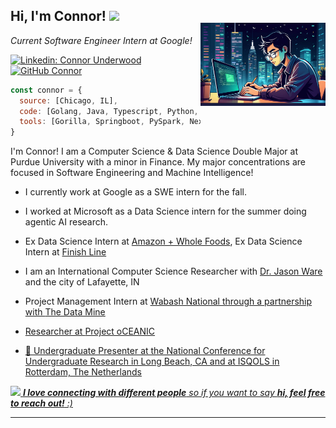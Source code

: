 <h2> Hi, I'm Connor! <img src="https://media.giphy.com/media/mGcNjsfWAjY5AEZNw6/giphy.gif" width="50"></h2>
<img align='right' src="./images/connor_study.jpg" width="200" style="position:relative; top:-20px;">
<p><em>Current Software Engineer Intern at Google!</a></br>


</em></p>

[![Linkedin: Connor Underwood](https://img.shields.io/badge/-connorunderwood-blue?style=flat-square&logo=Linkedin&logoColor=white&link=https://www.linkedin.com/in/connorunderwood2004/)](https://www.linkedin.com/in/connorunderwood2004)
[![GitHub Connor](https://img.shields.io/github/followers/Connor-Underwood?label=follow&style=social)](https://github.com/Connor-Underwood)


```javascript
const connor = {
  source: [Chicago, IL],
  code: [Golang, Java, Typescript, Python, SQL],
  tools: [Gorilla, Springboot, PySpark, NextJS, Torch/TFlow],
}
```
I'm Connor! I am a Computer Science & Data Science Double Major at Purdue University with a minor in Finance. My major concentrations are focused in Software Engineering and Machine Intelligence!

- I currently work at Google as a SWE intern for the fall.

- I worked at Microsoft as a Data Science intern for the summer doing agentic AI research.

- Ex Data Science Intern at <a target="_blank" href="https://www.wholefoodsmarket.com/">Amazon + Whole Foods</a>, Ex Data Science Intern at <a target="_blank" href = "https://www.finishline.com/">Finish Line</a>

- I am an International Computer Science Researcher with <a target="_blank" href="https://jasonwarephd.com/">Dr. Jason Ware</a> and the city of Lafayette, IN

- Project Management Intern at <a target="_blank" href="https://onewabash.com/">Wabash National through a partnership with <a target="_blank" href="https://datamine.purdue.edu/"> The Data Mine

- Researcher at <a target="_blank" href="https://projectoceanic.substack.com/">Project oCEANIC

- 👥 Undergraduate Presenter at the National Conference for Undergraduate Research in Long Beach, CA and at ISQOLS in Rotterdam, The Netherlands

<img src="https://media.giphy.com/media/LnQjpWaON8nhr21vNW/giphy.gif" width="60"> <em><b>I love connecting with different people</b> so if you want to say <b>hi, feel free to reach out!</b> :)</em>

---
